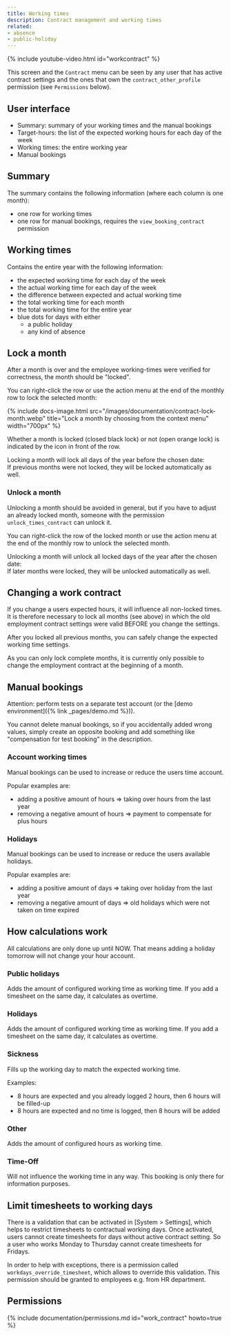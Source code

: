 ```yaml
---
title: Working times
description: Contract management and working times
related:
- absence
- public-holiday
---
```


{% include youtube-video.html id="workcontract" %}

This screen and the `Contract` menu can be seen by any user that has active contract settings and the ones that own the `contract_other_profile` permission (see `Permissions` below).

## User interface

- Summary: summary of your working times and the manual bookings
- Target-hours: the list of the expected working hours for each day of the week
- Working times: the entire working year
- Manual bookings

## Summary
 
The summary contains the following information (where each column is one month):
- one row for working times
- one row for manual bookings, requires the `view_booking_contract` permission

## Working times

Contains the entire year with the following information:
- the expected working time for each day of the week
- the actual working time for each day of the week
- the difference between expected and actual working time
- the total working time for each month
- the total working time for the entire year
- blue dots for days with either
  - a public holiday 
  - any kind of absence

## Lock a month

After a month is over and the employee working-times were verified for correctness, the month should be "locked".

You can right-click the row or use the action menu at the end of the monthly row to lock the selected month:

{% include docs-image.html src="/images/documentation/contract-lock-month.webp" title="Lock a month by choosing from the context menu" width="700px" %}

Whether a month is locked (closed black lock) or not (open orange lock) is indicated by the icon in front of the row.

Locking a month will lock all days of the year before the chosen date:  
If previous months were not locked, they will be locked automatically as well.

### Unlock a month

Unlocking a month should be avoided in general, but if you have to adjust an already locked month, someone with the permission `unlock_times_contract` can unlock it.

You can right-click the row of the locked month or use the action menu at the end of the monthly row to unlock the selected month.

Unlocking a month will unlock all locked days of the year after the chosen date:  
If later months were locked, they will be unlocked automatically as well.

## Changing a work contract

If you change a users expected hours, it will influence all non-locked times.
It is therefore necessary to lock all months (see above) in which the old employment contract settings were valid BEFORE you change the settings.

After you locked all previous months, you can safely change the expected working time settings.

As you can only lock complete months, it is currently only possible to change the employment contract at the beginning of a month.

## Manual bookings

Attention: perform tests on a separate test account (or the [demo environment]({% link _pages/demo.md %})).

You cannot delete manual bookings, so if you accidentally added wrong values, simply create an opposite booking and add something like "compensation for test booking" in the description.

### Account working times

Manual bookings can be used to increase or reduce the users time account.

Popular examples are:
- adding a positive amount of hours => taking over hours from the last year
- removing a negative amount of hours => payment to compensate for plus hours

### Holidays

Manual bookings can be used to increase or reduce the users available holidays.

Popular examples are:
- adding a positive amount of days => taking over holiday from the last year
- removing a negative amount of days => old holidays which were not taken on time expired

## How calculations work

All calculations are only done up until NOW.
That means adding a holiday tomorrow will not change your hour account.

### Public holidays

Adds the amount of configured working time as working time.
If you add a timesheet on the same day, it calculates as overtime.

### Holidays

Adds the amount of configured working time as working time.
If you add a timesheet on the same day, it calculates as overtime.

### Sickness

Fills up the working day to match the expected working time.

Examples:
- 8 hours are expected and you already logged 2 hours, then 6 hours will be filled-up
- 8 hours are expected and no time is logged, then 8 hours will be added

### Other

Adds the amount of configured hours as working time.

### Time-Off

Will not influence the working time in any way.
This booking is only there for information purposes.

## Limit timesheets to working days

There is a validation that can be activated in [System > Settings], which helps to restrict timesheets to contractual working days.
Once activated, users cannot create timesheets for days without active contract setting.
So a user who works Monday to Thursday cannot create timesheets for Fridays.

In order to help with exceptions, there is a permission called `workdays_override_timesheet`, which allows to override this validation.
This permission should be granted to employees e.g. from HR department.

## Permissions

{% include documentation/permissions.md id="work_contract" howto=true %}
